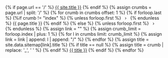{% if page.url == '/' %}
  <a class="breadcrumb-item link-dark text-decoration-none" href='{{ site.baseurl }}/'>{{ site.title }}</a>
{% endif %}
{% assign crumbs = page.url | split: '/' %}
{% for crumb in crumbs offset: 1 %}
  {% if forloop.last %}
    {%if crumb != "index" %}
      {% unless forloop.first %}
        <span>&nbsp;&nbsp;&rsaquo;&nbsp;&nbsp;</span>
      {% endunless %}
      {{ page.title }}
    {% endif %}
  {% else %}
    {% unless forloop.first %}
      <span>&nbsp;&nbsp;&rsaquo;&nbsp;&nbsp;</span>
    {% endunless %}
    {% assign link = "" %}
    {% assign crumb_limit = forloop.index | plus: 1 %}
    {% for l in crumbs limit: crumb_limit %}
      {% assign link = link | append: l | append: "/" %}
    {% endfor %}
    {% assign title = site.data.sitemap[link].title %}
    {% if title == null %}
      {% assign title = crumb | replace: '_', ' ' %}
    {% endif %}
    <a class="breadcrumb-item link-dark text-decoration-none" href="{{ site.baseurl }}{{ link }}">{{ title }}</a>
  {% endif %}
{% endfor %}
